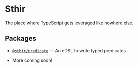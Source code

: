 # Sthir

The place where TypeScript gets leveraged like nowhere else.

## Packages

- [`@sthir/predicate`](https://github.com/devanshj/sthir/tree/main/packages/predicate) — An eDSL to write typed predicates

- More coming soon!
